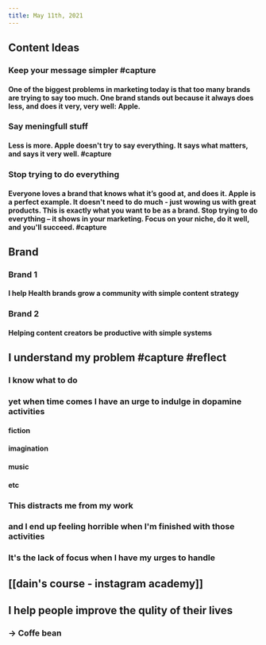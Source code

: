 ```yaml
---
title: May 11th, 2021
---
```


## Content Ideas
### Keep your message simpler #capture
#### One of the biggest problems in marketing today is that too many brands are trying to say too much. One brand stands out because it always does less, and does it very, very well: Apple.
### Say meningfull stuff
#### Less is more. Apple doesn't try to say everything. It says what matters, and says it very well. #capture
### Stop trying to do everything
#### Everyone loves a brand that knows what it’s good at, and does it. Apple is a perfect example. It doesn't need to do much - just wowing us with great products. This is exactly what you want to be as a brand. Stop trying to do everything – it shows in your marketing. Focus on your niche, do it well, and you'll succeed. #capture
## Brand
### Brand 1
#### I help Health brands grow a community with simple content strategy
### Brand 2
#### Helping content creators be productive with simple systems
## I understand my problem #capture #reflect
### I know what to do
### yet when time comes I have an urge to indulge in dopamine activities
#### fiction
#### imagination
#### music
#### etc
### This distracts me from my work
### and I end up feeling horrible when I'm finished with those activities
### It's the lack of focus when I have my urges to handle
## [[dain's course - instagram academy]]
## I help people improve the qulity  of their lives
### -> Coffe bean
